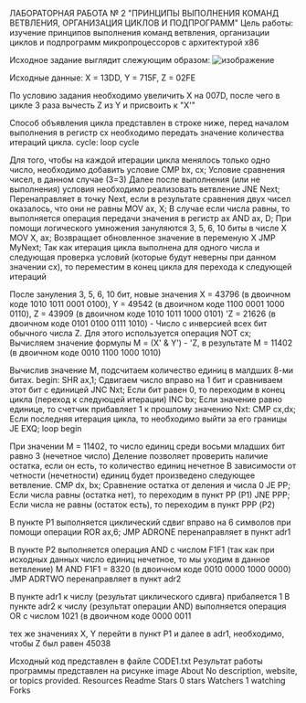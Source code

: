 ЛАБОРАТОРНАЯ РАБОТА № 2 "ПРИНЦИПЫ ВЫПОЛНЕНИЯ КОМАНД ВЕТВЛЕНИЯ, ОРГАНИЗАЦИЯ ЦИКЛОВ И ПОДПРОГРАММ"
Цель работы: изучение принципов выполнения команд ветвления, организации циклов и подпрограмм микропроцессоров с архитектурой x86

Исходное задание выглядит слежующим образом:
![изображение](https://user-images.githubusercontent.com/86686038/234201883-914a9d27-1245-47e9-8a44-1ab754a5370e.png)

Исходные данные:
X = 13DD, Y = 715F, Z = 02FE

По условию задания необходимо увеличить Х на 007D, после чего в цикле 3 раза вычесть Z из Y и присвоить к "X'"

Способ объявления цикла представлен в строке ниже, перед началом выполнения в регистр сх необходимо передать значение количества итераций цикла. cycle: loop cycle

Для того, чтобы на каждой итерации цикла менялось только одно число, необходимо добавить условие
CMP bx, cx; Условие сравнения чисел, в данном случае (3=3)
Далее после выполнения (или не выполнения) условия необходимо реализовать ветвление
JNE Next; Перенаправляет в точку Next, если в результате сравнения двух чисел оказалось, что они не равны
MOV ax, X; В случае если числа равны, то выполняется операция передачи значения в регистр ах
AND ax, D; При помощи логического умножения зануляются 3, 5, 6, 10 биты в числе X
MOV X, ax; Возвращает обновленное значение в переменую Х
JMP MyNext; Так как итерация цикла выполнена для одного числа и следующая проверка условий (которые будут неверны при данном значении cх), то переместим в конец цикла для перехода к следующей итераций

После зануления 3, 5, 6, 10 бит, новые значения X = 43796 (в двоичном коде 1010 1011 0001 0100), Y = 49542 (в двоичном коде 1100 0001 1000 0110), Z = 43909 (в двоичном коде 1010 1011 1000 0101)
'Z = 21626 (в двоичном коде 0101 0100 0111 1010) - Число с инверсией всех бит обычного числа Z. Для этого используется операция NOT cx;
Вычисляем значение формулы M = (X' & Y') - 'Z, в результате М = 11402 (в двоичном коде 0010 1100 1000 1010)

Вычислив значение М, подсчитаем количество единиц в малдших 8-ми битах.
begin:
SHR ax,1; Сдвигаем число вправо на 1 бит и сравниваем этот бит с единицей
JNC Nxt; Если бит равен 0, то переходим в конец цикла (переход к следующей итерации)
INC bx; Если значение равно единице, то счетчик прибавляет 1 к прошлому значению
Nxt:
CMP cx,dx; Если последняя итерация цикла, то необходимо выйти за его границы
JE EXQ;
loop begin

При значении М = 11402, то число единиц среди восьми младших бит равно 3 (нечетное число)
Деление позволяет проверить наличие остатка, если он есть, то количество единиц нечетное
В зависимости от четности (нечетности) единиц будет произведено следующее ветвление.
CMP dx, bx; Сравнение остатка от деления и числа 0 JE PP; Если числа равны (остатка нет), то переходим в пункт PP (P1) JNE PPP; Если числа не равны (остаток есть), то переходим в пункт PPР (P2)

В пункте P1 выполняется циклический сдвиг вправо на 6 символов при помощи операции ROR ax,6;
JMP ADRONE перенаправляет в пункт adr1

В пункте P2 выполняется операция AND с числом F1F1 (так как при исходных данных число единиц нечетное, то мы уходим в данное ветвление)
M AND F1F1 = 8320 (в двоичном коде 0010 0000 1000 0000) JMP ADRTWO перенаправляет в пункт adr2

В пункте adr1 к числу (результат циклического сдивга) прибаляется 1
В пункте adr2 к числу (результат операции AND) выполняется операция OR с числом 1021 (в двоичном коде 0000 0011

тех же значениях Х, Y перейти в пункт Р1 и далее в adr1, необходимо, чтобы Z был равен 45038

Исходный код представлен в файле CODE1.txt Результат работы программы представлен на рисунке image
About
No description, website, or topics provided.
Resources
Readme
Stars
0 stars
Watchers
1 watching
Forks

